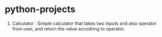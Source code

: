 # python-projects

1. Calculator : Simple calculator that takes two inputs and also operator from user, and return the value accodring to operator.
